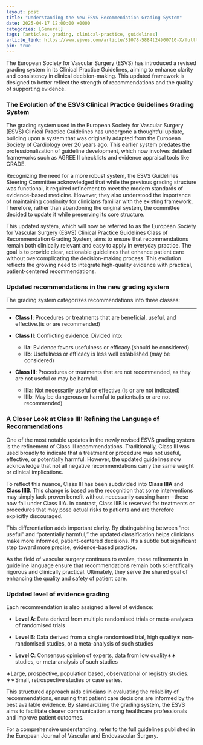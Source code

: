 ```yaml
---
layout: post
title: "Understanding the New ESVS Recommendation Grading System"
date: 2025-04-17 12:00:00 +0000
categories: [General]
tags: [articles, grading, clinical-practice, guidelines]
article_link: https://www.ejves.com/article/S1078-5884(24)00710-X/fulltext
pin: true
---
```


The European Society for Vascular Surgery (ESVS) has introduced a revised grading system in its Clinical Practice Guidelines, aiming to enhance clarity and consistency in clinical decision-making. This updated framework is designed to better reflect the strength of recommendations and the quality of supporting evidence.

### **The Evolution of the ESVS Clinical Practice Guidelines Grading System**

The grading system used in the European Society for Vascular Surgery (ESVS) Clinical Practice Guidelines has undergone a thoughtful update, building upon a system that was originally adapted from the European Society of Cardiology over 20 years ago. This earlier system predates the professionalization of guideline development, which now involves detailed frameworks such as AGREE II checklists and evidence appraisal tools like GRADE. 

Recognizing the need for a more robust system, the ESVS Guidelines Steering Committee acknowledged that while the previous grading structure was functional, it required refinement to meet the modern standards of evidence-based medicine. However, they also understood the importance of maintaining continuity for clinicians familiar with the existing framework. Therefore, rather than abandoning the original system, the committee decided to update it while preserving its core structure. 

This updated system, which will now be referred to as the European Society for Vascular Surgery (ESVS) Clinical Practice Guidelines Class of Recommendation Grading System, aims to ensure that recommendations remain both clinically relevant and easy to apply in everyday practice. The goal is to provide clear, actionable guidelines that enhance patient care without overcomplicating the decision-making process. This evolution reflects the growing need to integrate high-quality evidence with practical, patient-centered recommendations.

### **Updated recommendations in the new grading system**
The grading system categorizes recommendations into three classes:  

---

- **Class I**: Procedures or treatments that are beneficial, useful, and effective.(is or are recommended)

- **Class II**: Conflicting evidence. Divided into:
  - **IIa**: Evidence favors usefulness or efficacy.(should be considered)
  - **IIb**: Usefulness or efficacy is less well established.(may be considered)

- **Class III**: Procedures or treatments that are not recommended, as they are not useful or may be harmful.
  - **IIIa**: Not necessarily useful or effective.(is or are not indicated)
  - **IIIb**: May be dangerous or harmful to patients.(is or are not recommended)


### **A Closer Look at Class III: Refining the Language of Recommendations**

One of the most notable updates in the newly revised ESVS grading system is the refinement of Class III recommendations. Traditionally, Class III was used broadly to indicate that a treatment or procedure was not useful, effective, or potentially harmful. However, the updated guidelines now acknowledge that not all negative recommendations carry the same weight or clinical implications.

To reflect this nuance, Class III has been subdivided into **Class IIIA** and **Class IIIB**. This change is based on the recognition that some interventions may simply lack proven benefit without necessarily causing harm—these now fall under Class IIIA. In contrast, Class IIIB is reserved for treatments or procedures that may pose actual risks to patients and are therefore explicitly discouraged.

This differentiation adds important clarity. By distinguishing between “not useful” and “potentially harmful,” the updated classification helps clinicians make more informed, patient-centered decisions. It’s a subtle but significant step toward more precise, evidence-based practice.

As the field of vascular surgery continues to evolve, these refinements in guideline language ensure that recommendations remain both scientifically rigorous and clinically practical. Ultimately, they serve the shared goal of enhancing the quality and safety of patient care.

### **Updated level of evidence grading**

Each recommendation is also assigned a level of evidence:

- **Level A**: Data derived from multiple randomised trials or meta-analyses of randomised trials

- **Level B**: Data derived from a single randomised trial, high quality∗ non-randomised studies, or a meta-analysis of such studies

- **Level C**: Consensus opinion of experts, data from low quality∗∗ studies, or meta-analysis of such studies

∗Large, prospective, population based, observational or registry studies.  
∗∗Small, retrospective studies or case series.

This structured approach aids clinicians in evaluating the reliability of recommendations, ensuring that patient care decisions are informed by the best available evidence. By standardizing the grading system, the ESVS aims to facilitate clearer communication among healthcare professionals and improve patient outcomes.

For a comprehensive understanding, refer to the full guidelines published in the European Journal of Vascular and Endovascular Surgery.